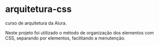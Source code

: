 # arquitetura-css
curso de arquitetura da Alura. 

Neste projeto foi utilizado o método de organização dos elementos com CSS, separando por elementos, facilitando a menutenção.
